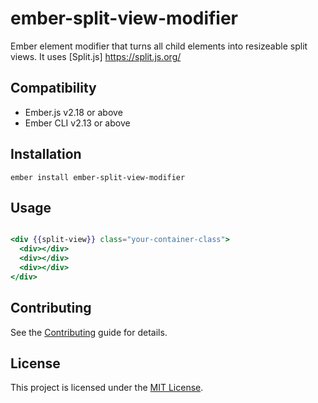 ember-split-view-modifier
==============================================================================
Ember element modifier that turns all child elements into resizeable split views. It uses [Split.js] https://split.js.org/



Compatibility
------------------------------------------------------------------------------

* Ember.js v2.18 or above
* Ember CLI v2.13 or above


Installation
------------------------------------------------------------------------------

```
ember install ember-split-view-modifier
```


Usage
------------------------------------------------------------------------------

```hbs

<div {{split-view}} class="your-container-class">
  <div></div>
  <div></div>
  <div></div>
</div>

```


Contributing
------------------------------------------------------------------------------

See the [Contributing](CONTRIBUTING.md) guide for details.


License
------------------------------------------------------------------------------

This project is licensed under the [MIT License](LICENSE.md).
